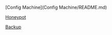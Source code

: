 [Config Machine](Config Machine/README.md)

[Honeypot](HoneyPot/README.md)

[Backup](Backup/README.md)